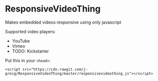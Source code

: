# ResponsiveVideoThing
Makes embedded videos responsive using only javascript

Supported video players:
* YouTube
* Vimeo
* TODO: Kickstarter

Put this in your `<head>`:  

`<script src="https://cdn.rawgit.com/j-greig/ResponsiveVideoThing/master/responsivevideothing.js"></script>`
